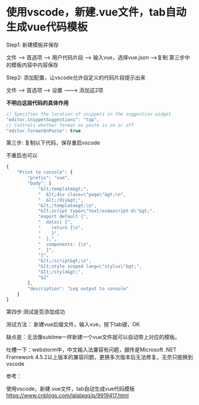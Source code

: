 # 使用vscode，新建.vue文件，tab自动生成vue代码模板

Step1: 新建模板并保存

文件 --> 首选项 --> 用户代码片段 --> 输入vue，选择vue.json -->复制 第三步中的模板内容中内容保存

Step2: 添加配置，让vscode允许自定义的代码片段提示出来

文件 --> 首选项 --> 设置 ---> 添加这2项

**不明白这段代码的具体作用**

```js
// Specifies the location of snippets in the suggestion widget
"editor.snippetSuggestions": "top",
// Controls whether format on paste is on or off
"editor.formatOnPaste": true
```

第三步: 复制以下代码，保存重启vscode

不重启也可以

```js
{
    "Print to console": {
        "prefix": "vue",
        "body": [
            "&lt;template&gt;",
            "  &lt;div class=\"page\"&gt;\n",
            "  &lt;/div&gt;",
            "&lt;/template&gt;\n",
            "&lt;script type=\"text/ecmascript-6\"&gt;",
            "export default {",
            "  data() {",
            "    return {\n",
            "    }",
            "  },",
            "  components: {\n",
            "  }",
            "}",
            "&lt;/script&gt;\n",
            "&lt;style scoped lang=\"stylus\"&gt;",
            "&lt;/style&gt;",
            "$2"
        ],
        "description": "Log output to console"
    }
}

```
第四步:测试是否添加成功

测试方法： 新建vue后缀文件，输入vue，按下tab键，OK

缺点是：无法像sublime一样新建一个vue文件就可以自动带上对应的模板。

吐槽一下：webstorm中，中文输入法兼容有问题，据传是Microsoft .NET Framework 4.5.2以上版本的兼容问题，更换多次版本后无法修复。无奈只能换到vscode


参考：

使用vscode，新建.vue文件，tab自动生成vue代码模板 https://www.cnblogs.com/lalalagq/p/9919417.html